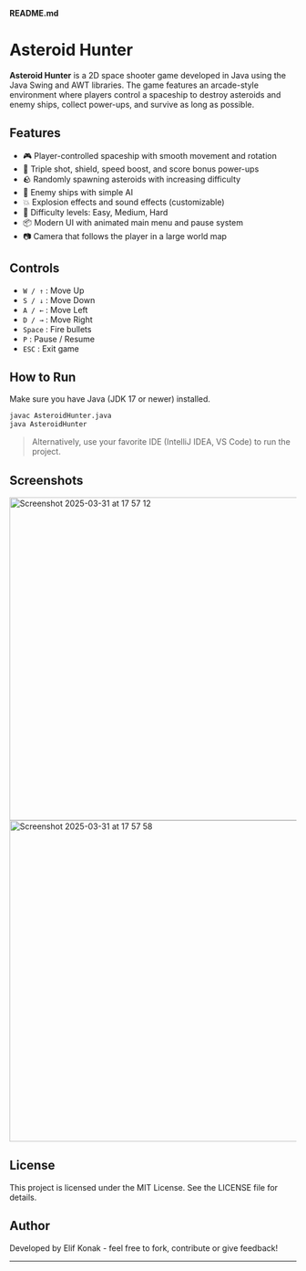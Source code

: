 **README.md**

# Asteroid Hunter

**Asteroid Hunter** is a 2D space shooter game developed in Java using the Java Swing and AWT libraries. The game features an arcade-style environment where players control a spaceship to destroy asteroids and enemy ships, collect power-ups, and survive as long as possible.

## Features

- 🎮 Player-controlled spaceship with smooth movement and rotation
- 🚀 Triple shot, shield, speed boost, and score bonus power-ups
- 🪨 Randomly spawning asteroids with increasing difficulty
- 👾 Enemy ships with simple AI
- 💥 Explosion effects and sound effects (customizable)
- 🧠 Difficulty levels: Easy, Medium, Hard
- 📦 Modern UI with animated main menu and pause system
- 📷 Camera that follows the player in a large world map

## Controls

- `W / ↑` : Move Up
- `S / ↓` : Move Down
- `A / ←` : Move Left
- `D / →` : Move Right
- `Space` : Fire bullets
- `P` : Pause / Resume
- `ESC` : Exit game

## How to Run

Make sure you have Java (JDK 17 or newer) installed.

```bash
javac AsteroidHunter.java
java AsteroidHunter
```

> Alternatively, use your favorite IDE (IntelliJ IDEA, VS Code) to run the project.

## Screenshots

<img width="566" alt="Screenshot 2025-03-31 at 17 57 12" src="https://github.com/user-attachments/assets/52fb4459-2362-4028-9546-f101ed131ef3" />

<img width="563" alt="Screenshot 2025-03-31 at 17 57 58" src="https://github.com/user-attachments/assets/3b5619c7-5fc5-43f0-bffe-b7e1cbe7ced6" />



## License

This project is licensed under the MIT License. See the LICENSE file for details.

## Author

Developed by Elif Konak - feel free to fork, contribute or give feedback!

---
